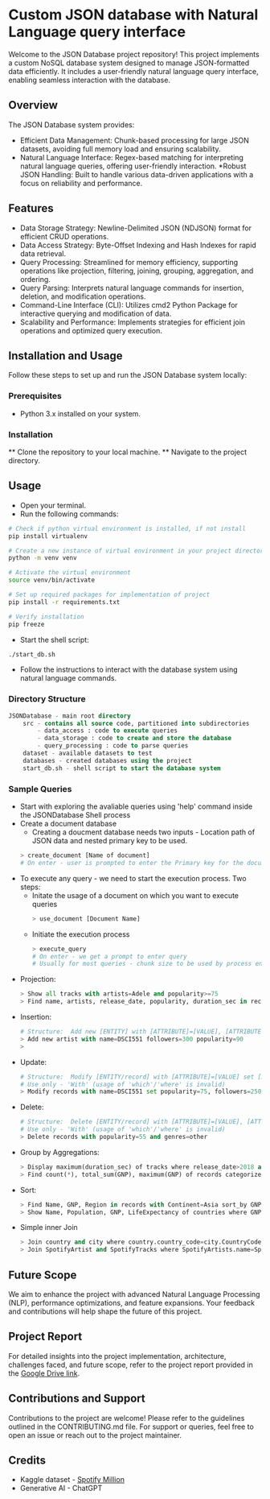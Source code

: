 # Custom JSON database with Natural Language query interface

Welcome to the JSON Database project repository! This project implements a custom NoSQL database system designed to manage JSON-formatted data efficiently. It includes a user-friendly natural language query interface, enabling seamless interaction with the database.

## Overview
The JSON Database system provides:

* Efficient Data Management: Chunk-based processing for large JSON datasets, avoiding full memory load and ensuring scalability.
* Natural Language Interface: Regex-based matching for interpreting natural language queries, offering user-friendly interaction.
*Robust JSON Handling: Built to handle various data-driven applications with a focus on reliability and performance.

## Features
* Data Storage Strategy: Newline-Delimited JSON (NDJSON) format for efficient CRUD operations.
* Data Access Strategy: Byte-Offset Indexing and Hash Indexes for rapid data retrieval.
* Query Processing: Streamlined for memory efficiency, supporting operations like projection, filtering, joining, grouping, aggregation, and ordering.
* Query Parsing: Interprets natural language commands for insertion, deletion, and modification operations.
* Command-Line Interface (CLI): Utilizes cmd2 Python Package for interactive querying and modification of data.
* Scalability and Performance: Implements strategies for efficient join operations and optimized query execution.

## Installation and Usage
Follow these steps to set up and run the JSON Database system locally:

### Prerequisites
* Python 3.x installed on your system.
### Installation
** Clone the repository to your local machine.
** Navigate to the project directory.
## Usage
* Open your terminal.
* Run the following commands:
```bash
# Check if python virtual environment is installed, if not install
pip install virtualenv

# Create a new instance of virtual environment in your project directory
python -m venv venv

# Activate the virtual environment
source venv/bin/activate

# Set up required packages for implementation of project
pip install -r requirements.txt

# Verify installation
pip freeze
```
* Start the shell script:
``` bash
./start_db.sh
```
* Follow the instructions to interact with the database system using natural language commands.

### Directory Structure
```sql
JSONDatabase - main root directory 
    src - contains all source code, partitioned into subdirectories 
        - data_access : code to execute queries
        - data_storage : code to create and store the database
        - query_processing : code to parse queries
    dataset - available datasets to test
    databases - created databases using the project
    start_db.sh - shell script to start the database system
```

### Sample Queries
* Start with exploring the avaliable queries using 'help' command inside the JSONDatabase Shell process
* Create a document database
    * Creating a doucment database needs two inputs - Location path of JSON data and nested primary key to be used.
    ```python
    > create_document [Name of document]
    # On enter - user is prompted to enter the Primary key for the document in its nested format; eg: artists.name -> artists : document name and name: pk (this can be nested - within name.id )
    ```
* To execute any query - we need to start the execution process. Two steps: 
    * Initate the usage of a document on which you want to execute queries
      ```python
      > use_document [Document Name]
      ```
    * Initiate the execution process
      ```python
      > execute_query
      # On enter - we get a prompt to enter query
      # Usually for most queries - chunk size to be used by process engine is requested to the user - to implement data management
      ```
* Projection:
  ```python
  > Show all tracks with artists=Adele and popularity>=75
  > Find name, artists, release_date, popularity, duration_sec in records where release_date>=2010 and duration_sec>=250.0 and popularity>80
  ```
* Insertion:
  ```python
  # Structure:  Add new [ENTITY] with [ATTRIBUTE]=[VALUE], [ATTRIBUTE]=[VALUE], [ATTRIBUTE]=[VALUE]
  > Add new artist with name=DSCI551 followers=300 popularity=90
  >
  ```
* Update:
  ```python
  # Structure:  Modify [ENTITY/record] with [ATTRIBUTE]=[VALUE] set [ATTRIBUTE]=[VALUE], [ATTRIBUTE]=[VALUE], [ATTRIBUTE]=[VALUE]
  # Use only - 'With' (usage of 'which'/'where' is invalid)
  > Modify records with name=DSCI551 set popularity=75, followers=250, location=SLH100
  ```
* Delete:
  ```python
  # Structure:  Delete [ENTITY/record] with [ATTRIBUTE]=[VALUE], [ATTRIBUTE]=[VALUE], [ATTRIBUTE]=[VALUE]
  # Use only - 'With' (usage of 'which'/'where' is invalid)
  > Delete records with popularity=55 and genres=other
  ```
* Group by Aggregations:
  ```python
  > Display maximum(duration_sec) of tracks where release_date>2018 and popularity>80 categorize_by artists
  > Find count(*), total_sum(GNP), maximum(GNP) of records categorize_by Continent
  ```
* Sort:
  ```python
  > Find Name, GNP, Region in records with Continent=Asia sort_by GNP asc
  > Show Name, Population, GNP, LifeExpectancy of countries where GNP>300000 and Continent!=Europe sort_by LifeExpectancy desc
  ```
* Simple inner Join
  ```python
  > Join country and city where country.country_code=city.CountryCode display country.Name, city.Name, city.Population country.Continent, country.Population
  > Join SpotifyArtist and SpotifyTracks where SpotifyArtists.name=SpotifyTracks.artists display SpotifyArtist.name, SpotifyArtist.genres, SpotifyTracks.name, SpotifyTracks.popularity
  ```

## Future Scope
We aim to enhance the project with advanced Natural Language Processing (NLP), performance optimizations, and feature expansions. Your feedback and contributions will help shape the future of this project.

## Project Report
For detailed insights into the project implementation, architecture, challenges faced, and future scope, refer to the project report provided in the [Google Drive link](https://drive.google.com/file/d/1fn08NjbYqfZDaCL9zz3Zn2BcF-DgC0Lf/view?usp=sharing). 

## Contributions and Support
Contributions to the project are welcome! Please refer to the guidelines outlined in the CONTRIBUTING.md file. For support or queries, feel free to open an issue or reach out to the project maintainer.

## Credits
* Kaggle dataset - [Spotify Million](https://www.kaggle.com/datasets/yamaerenay/spotify-dataset-19212020-600k-tracks?resource=download)
* Generative AI - ChatGPT




